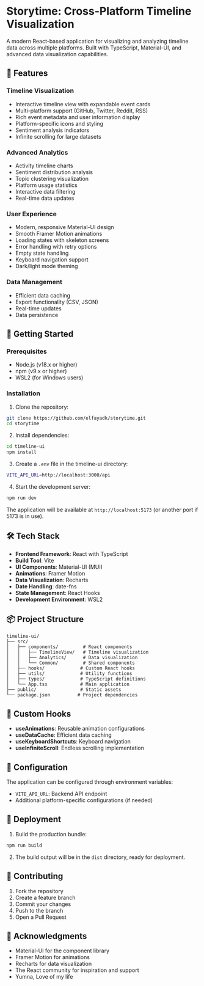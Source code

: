 # Storytime: Cross-Platform Timeline Visualization

A modern React-based application for visualizing and analyzing timeline data across multiple platforms. Built with TypeScript, Material-UI, and advanced data visualization capabilities.

## 🌟 Features

### Timeline Visualization
- Interactive timeline view with expandable event cards
- Multi-platform support (GitHub, Twitter, Reddit, RSS)
- Rich event metadata and user information display
- Platform-specific icons and styling
- Sentiment analysis indicators
- Infinite scrolling for large datasets

### Advanced Analytics
- Activity timeline charts
- Sentiment distribution analysis
- Topic clustering visualization
- Platform usage statistics
- Interactive data filtering
- Real-time data updates

### User Experience
- Modern, responsive Material-UI design
- Smooth Framer Motion animations
- Loading states with skeleton screens
- Error handling with retry options
- Empty state handling
- Keyboard navigation support
- Dark/light mode theming

### Data Management
- Efficient data caching
- Export functionality (CSV, JSON)
- Real-time updates
- Data persistence

## 🚀 Getting Started

### Prerequisites
- Node.js (v18.x or higher)
- npm (v9.x or higher)
- WSL2 (for Windows users)

### Installation

1. Clone the repository:
```bash
git clone https://github.com/elfayadk/storytime.git
cd storytime
```

2. Install dependencies:
```bash
cd timeline-ui
npm install
```

3. Create a `.env` file in the timeline-ui directory:
```bash
VITE_API_URL=http://localhost:3000/api
```

4. Start the development server:
```bash
npm run dev
```

The application will be available at `http://localhost:5173` (or another port if 5173 is in use).

## 🛠️ Tech Stack

- **Frontend Framework**: React with TypeScript
- **Build Tool**: Vite
- **UI Components**: Material-UI (MUI)
- **Animations**: Framer Motion
- **Data Visualization**: Recharts
- **Date Handling**: date-fns
- **State Management**: React Hooks
- **Development Environment**: WSL2

## 📦 Project Structure

```
timeline-ui/
├── src/
│   ├── components/         # React components
│   │   ├── TimelineView/   # Timeline visualization
│   │   ├── Analytics/      # Data visualization
│   │   └── Common/         # Shared components
│   ├── hooks/             # Custom React hooks
│   ├── utils/             # Utility functions
│   ├── types/             # TypeScript definitions
│   └── App.tsx            # Main application
├── public/                # Static assets
└── package.json          # Project dependencies
```

## 🎨 Custom Hooks

- **useAnimations**: Reusable animation configurations
- **useDataCache**: Efficient data caching
- **useKeyboardShortcuts**: Keyboard navigation
- **useInfiniteScroll**: Endless scrolling implementation

## 🔧 Configuration

The application can be configured through environment variables:

- `VITE_API_URL`: Backend API endpoint
- Additional platform-specific configurations (if needed)

## 🚀 Deployment

1. Build the production bundle:
```bash
npm run build
```

2. The build output will be in the `dist` directory, ready for deployment.

## 🤝 Contributing

1. Fork the repository
2. Create a feature branch
3. Commit your changes
4. Push to the branch
5. Open a Pull Request


## 🙏 Acknowledgments

- Material-UI for the component library
- Framer Motion for animations
- Recharts for data visualization
- The React community for inspiration and support
- Yumna, Love of my life
